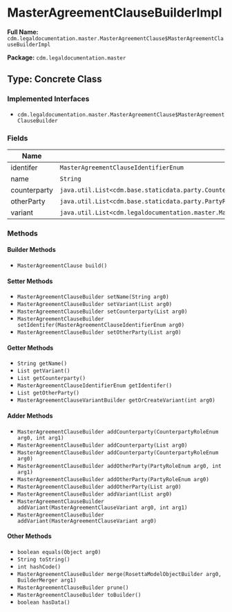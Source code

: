 # MasterAgreementClauseBuilderImpl

**Full Name:** `cdm.legaldocumentation.master.MasterAgreementClause$MasterAgreementClauseBuilderImpl`

**Package:** `cdm.legaldocumentation.master`

## Type: Concrete Class

### Implemented Interfaces

- `cdm.legaldocumentation.master.MasterAgreementClause$MasterAgreementClauseBuilder`

### Fields

| Name | Type | Description |
|------|------|-------------|
| identifer | `MasterAgreementClauseIdentifierEnum` |  |
| name | `String` |  |
| counterparty | `java.util.List<cdm.base.staticdata.party.CounterpartyRoleEnum>` |  |
| otherParty | `java.util.List<cdm.base.staticdata.party.PartyRoleEnum>` |  |
| variant | `java.util.List<cdm.legaldocumentation.master.MasterAgreementClauseVariant$MasterAgreementClauseVariantBuilder>` |  |

### Methods

#### Builder Methods

- `MasterAgreementClause build()`

#### Setter Methods

- `MasterAgreementClauseBuilder setName(String arg0)`
- `MasterAgreementClauseBuilder setVariant(List arg0)`
- `MasterAgreementClauseBuilder setCounterparty(List arg0)`
- `MasterAgreementClauseBuilder setIdentifer(MasterAgreementClauseIdentifierEnum arg0)`
- `MasterAgreementClauseBuilder setOtherParty(List arg0)`

#### Getter Methods

- `String getName()`
- `List getVariant()`
- `List getCounterparty()`
- `MasterAgreementClauseIdentifierEnum getIdentifer()`
- `List getOtherParty()`
- `MasterAgreementClauseVariantBuilder getOrCreateVariant(int arg0)`

#### Adder Methods

- `MasterAgreementClauseBuilder addCounterparty(CounterpartyRoleEnum arg0, int arg1)`
- `MasterAgreementClauseBuilder addCounterparty(List arg0)`
- `MasterAgreementClauseBuilder addCounterparty(CounterpartyRoleEnum arg0)`
- `MasterAgreementClauseBuilder addOtherParty(PartyRoleEnum arg0, int arg1)`
- `MasterAgreementClauseBuilder addOtherParty(PartyRoleEnum arg0)`
- `MasterAgreementClauseBuilder addOtherParty(List arg0)`
- `MasterAgreementClauseBuilder addVariant(List arg0)`
- `MasterAgreementClauseBuilder addVariant(MasterAgreementClauseVariant arg0, int arg1)`
- `MasterAgreementClauseBuilder addVariant(MasterAgreementClauseVariant arg0)`

#### Other Methods

- `boolean equals(Object arg0)`
- `String toString()`
- `int hashCode()`
- `MasterAgreementClauseBuilder merge(RosettaModelObjectBuilder arg0, BuilderMerger arg1)`
- `MasterAgreementClauseBuilder prune()`
- `MasterAgreementClauseBuilder toBuilder()`
- `boolean hasData()`

